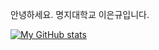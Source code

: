 안녕하세요.
명지대학교
이은규입니다.

[![My GitHub stats](https://github-readme-stats.vercel.app/api?username=EunkyuLeee)](https://github.com/EunkyuLeee/MJU_OSS/github-readme-stats)
